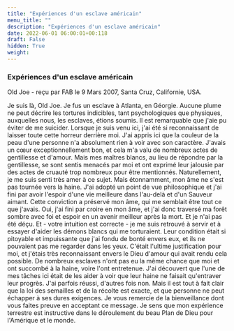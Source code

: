 ```yaml
---
title: "Expériences d'un esclave américain"
menu_title: ""
description: "Expériences d'un esclave américain"
date: 2022-06-01 06:00:01+00:118
draft: False
hidden: True
weight:
---
```

### Expériences d'un esclave américain

Old Joe - reçu par FAB le 9 Mars 2007, Santa Cruz, Californie, USA.

Je suis là, Old Joe.
Je fus un esclave à Atlanta, en Géorgie. Aucune plume ne peut décrire les tortures indicibles, tant psychologiques que physiques, auxquelles nous, les esclaves, étions soumis. Il est remarquable que j'aie pu éviter de me suicider. Lorsque je suis venu ici, j'ai été si reconnaissant de laisser toute cette horreur derrière moi.
J'ai appris ici que la couleur de la peau d'une personne n'a absolument rien à voir avec son caractère. J'avais un cœur exceptionnellement bon, et cela m'a valu de nombreux actes de gentillesse et d'amour. Mais mes maîtres blancs, au lieu de répondre par la gentillesse, se sont sentis menacés par moi et ont exprimé leur jalousie par des actes de cruauté trop nombreux pour être mentionnés.
Naturellement, je me suis senti très amer à ce sujet. Mais étonnamment, mon âme ne s'est pas tournée vers la haine. J'ai adopté un point de vue philosophique et j'ai fini par avoir l'espoir d'une vie meilleure dans l'au-delà et d'un Sauveur aimant. Cette conviction a préservé mon âme, qui me semblait être tout ce que j'avais.
Oui, j'ai fini par croire en mon âme, et j'ai donc traversé ma forêt sombre avec foi et espoir en un avenir meilleur après la mort.
Et je n'ai pas été déçu. Et - votre intuition est correcte - je me suis retrouvé à servir et à essayer d'aider les démons blancs qui me torturaient. Leur condition était si pitoyable et impuissante que j'ai fondu de bonté envers eux, et ils ne pouvaient pas me regarder dans les yeux. C'était l'ultime justification pour moi, et j'étais très reconnaissant envers le Dieu d'amour qui avait rendu cela possible.
De nombreux esclaves n'ont pas eu la même chance que moi et ont succombé à la haine, voire l'ont entretenue. J'ai découvert que l'une de mes tâches ici était de les aider à voir que leur haine ne faisait qu'entraver leur progrès. J'ai parfois réussi, d'autres fois non. Mais il est tout à fait clair que la loi des semailles et de la récolte est exacte, et que personne ne peut échapper à ses dures exigences.
Je vous remercie de la bienveillance dont vous faites preuve en acceptant ce message. Je sens que mon expérience terrestre est instructive dans le déroulement du beau Plan de Dieu pour l'Amérique et le monde.